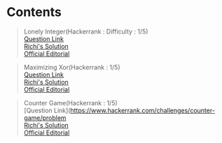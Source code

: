 # Contents

> Lonely Integer(Hackerrank : Difficulty : 1/5)   
[Question Link](https://www.hackerrank.com/challenges/lonely-integer/problem)   
[Richi's Solution](https://github.com/richidubey/AwesomeDataStructuresAndAlgorithms/blob/master/Bit%20Manipulation/Integer.cpp)   
[Official Editorial](https://www.hackerrank.com/challenges/lonely-integer/editorial)   

> Maximizing Xor(Hackerrank : 1/5)   
[Question Link](https://www.hackerrank.com/challenges/maximizing-xor/problem)   
[Richi's Solution](https://github.com/richidubey/AwesomeDataStructuresAndAlgorithms/blob/master/Bit%20Manipulation/max-xor.cpp)   
[Official Editorial](https://www.hackerrank.com/challenges/maximizing-xor/editorial)   

> Counter Game(Hackerrank : 1/5)   
[Question Link](https://www.hackerrank.com/challenges/counter-game/problem   
[Richi's Solution](https://github.com/richidubey/AwesomeDataStructuresAndAlgorithms/blob/master/Bit%20Manipulation/counter-game.cpp)   
[Official Editorial](https://www.hackerrank.com/challenges/counter-game/editorial)   
